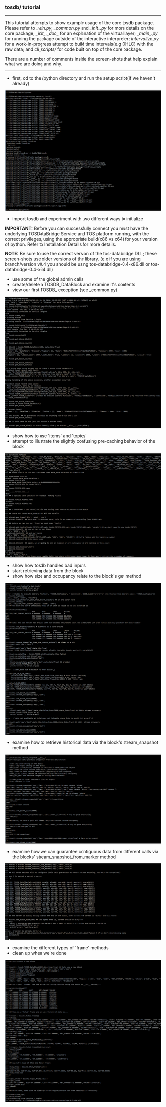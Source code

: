 ### tosdb/ tutorial 
---

This tutorial attempts to show example usage of the core tosdb package. Please refer to *\_win.py*, *\_common.py* and *\__init__.py* for more details on the core package; *\__init__.\__doc__* for an explanation of the virtual layer; *\__main__.py* for running the package outside of the interactive interpreter; *intervalize.py* for a work-in-progress attempt to build time intervals(e.g OHLC) with the raw data; and *cli_scripts/* for code built on top of the core package.

There are a number of comments inside the screen-shots that help explain what we are doing and why.

---

- first, cd to the /python directory and run the setup script(if we haven't already)

![](./../res/tosdb_tutorial_1.png)

- import tosdb and experiment with two different ways to initialize

**IMPORTANT:** Before you can successfully connect you must have the underlying TOSDataBridge Service and TOS platform running, with the correct privileges, using the appropriate build(x86 vs x64) for your version of python. Refer to [Installation Details](../README.md#installation-details) for more details.

**NOTE:** Be sure to use the correct version of the tos-databridge DLL; these screen-shots use older versions of the library. (e.x if you are using branch/version v0.4 you should be using tos-databridge-0.4-x86.dll or tos-databridge-0.4-x64.dll)

- use some of the global admin calls
- create/delete a TOSDB_DataBlock and examine it's contents
- view our first TOSDB_ exception (see _common.py) 

![](./../res/tosdb_tutorial_2.png)

- show how to use 'items' and 'topics' 
- attempt to illustrate the slightly confusing pre-caching behavior of the block

![](./../res/tosdb_tutorial_3.png)

- show how tosdb handles bad inputs
- start retrieving data from the block
- show how size and occupancy relate to the block's get method

![](./../res/tosdb_tutorial_4.png)

- examine how to retrieve historical data via the block's stream_snapshot method

![](./../res/tosdb_tutorial_5.png)

- examine how we can guarantee contiguous data from different calls via the blocks' stream_snapshot_from_marker method

![](./../res/tosdb_tutorial_6.png)

- examine the different types of 'frame' methods 
- clean up when we're done

![](./../res/tosdb_tutorial_7.png)
